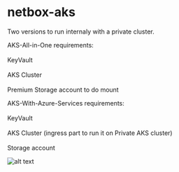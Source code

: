 # netbox-aks

Two versions to run internaly with a private cluster.<br />  

AKS-All-in-One requirements:<br />  
KeyVault<br />  
AKS Cluster<br />  
Premium Storage account to do mount<br />  

AKS-With-Azure-Services requirements:<br />  
KeyVault<br />  
AKS Cluster (ingress part to run it on Private AKS cluster)<br />  
Storage account<br />  

![alt text][def]

[def]: https://cdn.besdima.dev/besdimadev/2023/07/Netbox-aks.png